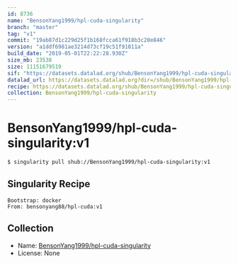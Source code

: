 ```yaml
---
id: 8736
name: "BensonYang1999/hpl-cuda-singularity"
branch: "master"
tag: "v1"
commit: "19ab87d1c229d25f1b168fcca61f918b3c20e846"
version: "a1ddf6981ae3214d73cf19c51f91811a"
build_date: "2019-05-01T22:22:28.930Z"
size_mb: 23538
size: 11151679519
sif: "https://datasets.datalad.org/shub/BensonYang1999/hpl-cuda-singularity/v1/2019-05-01-19ab87d1-a1ddf698/a1ddf6981ae3214d73cf19c51f91811a.simg"
datalad_url: https://datasets.datalad.org?dir=/shub/BensonYang1999/hpl-cuda-singularity/v1/2019-05-01-19ab87d1-a1ddf698/
recipe: https://datasets.datalad.org/shub/BensonYang1999/hpl-cuda-singularity/v1/2019-05-01-19ab87d1-a1ddf698/Singularity
collection: BensonYang1999/hpl-cuda-singularity
---
```


# BensonYang1999/hpl-cuda-singularity:v1

```bash
$ singularity pull shub://BensonYang1999/hpl-cuda-singularity:v1
```

## Singularity Recipe

```singularity
Bootstrap: docker
From: bensonyang88/hpl-cuda:v1
```

## Collection

 - Name: [BensonYang1999/hpl-cuda-singularity](https://github.com/BensonYang1999/hpl-cuda-singularity)
 - License: None

